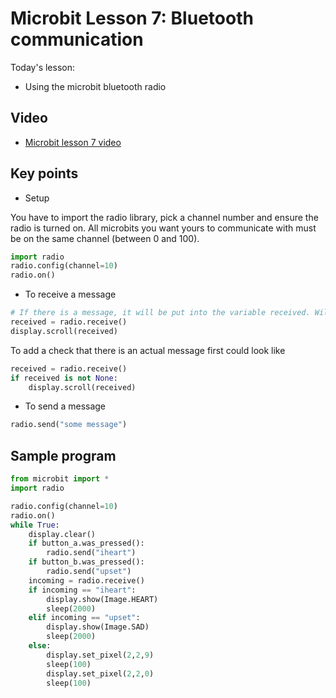 # Microbit Lesson 7: Bluetooth communication

Today's lesson:

* Using the microbit bluetooth radio

## Video

* [Microbit lesson 7 video](https://youtu.be/w_YkS4abi9U)

## Key points

* Setup

You have to import the radio library, pick a channel number and ensure the radio is turned on. All microbits you want yours to communicate with must be on the same channel (between 0 and 100).

```python
import radio
radio.config(channel=10)
radio.on()
```

* To receive a message

```python
# If there is a message, it will be put into the variable received. Will be set to `None` if there isn't a message.
received = radio.receive()
display.scroll(received)
```

To add a check that there is an actual message first could look like

```python
received = radio.receive()
if received is not None:
    display.scroll(received)
```

* To send a message

```python
radio.send("some message")
```

## Sample program

```python
from microbit import *
import radio

radio.config(channel=10)
radio.on()
while True:
    display.clear()
    if button_a.was_pressed():
        radio.send("iheart")
    if button_b.was_pressed():
        radio.send("upset")
    incoming = radio.receive()
    if incoming == "iheart":
        display.show(Image.HEART)
        sleep(2000)
    elif incoming == "upset":
        display.show(Image.SAD)
        sleep(2000)
    else:
        display.set_pixel(2,2,9)
        sleep(100)
        display.set_pixel(2,2,0)
        sleep(100)
```
